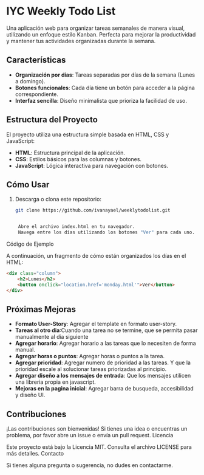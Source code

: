 # IYC Weekly Todo List

Una aplicación web para organizar tareas semanales de manera visual, utilizando un enfoque estilo Kanban. Perfecta para mejorar la productividad y mantener tus actividades organizadas durante la semana.

## Características

- **Organización por días**: Tareas separadas por días de la semana (Lunes a domingo).
- **Botones funcionales**: Cada día tiene un botón para acceder a la página correspondiente.
- **Interfaz sencilla**: Diseño minimalista que prioriza la facilidad de uso.

## Estructura del Proyecto

El proyecto utiliza una estructura simple basada en HTML, CSS y JavaScript:

- **HTML**: Estructura principal de la aplicación.
- **CSS**: Estilos básicos para las columnas y botones.
- **JavaScript**: Lógica interactiva para navegación con botones.

## Cómo Usar

1. Descarga o clona este repositorio:

   ```bash
   git clone https://github.com/ivanayael/weeklytodolist.git
   

    Abre el archivo index.html en tu navegador.
    Navega entre los días utilizando los botones "Ver" para cada uno.

Código de Ejemplo

A continuación, un fragmento de cómo están organizados los días en el HTML:

```html
<div class="column">
    <h2>Lunes</h2>
    <button onclick="location.href='monday.html'">Ver</button>
</div>
```

## Próximas Mejoras

- **Formato User-Story**: Agregar el template en formato user-story.
- **Tareas al otro dia**:Cuando una tarea no se termine, que se permita pasar manualmente al dia siguiente
- **Agregar horario**: Agregar horario a las tareas que lo necesiten de forma manual.
- **Agregar horas o puntos**: Agregar horas o puntos a la tarea.
- **Agregar prioridad**: Agregar numero de prioridad a las tareas. Y que la prioridad escale al solucionar tareas priorizadas al principio.
- **Agregar diseño a los mensajes de entrada**: Que los mensajes utilicen una libreria propia en javascript.
- **Mejoras en la pagina inicial**: Agregar barra de busqueda, accesibilidad y diseño UI.

## Contribuciones

¡Las contribuciones son bienvenidas! Si tienes una idea o encuentras un problema, por favor abre un issue o envía un pull request.
Licencia

Este proyecto está bajo la Licencia MIT. Consulta el archivo LICENSE para más detalles.
Contacto

Si tienes alguna pregunta o sugerencia, no dudes en contactarme.